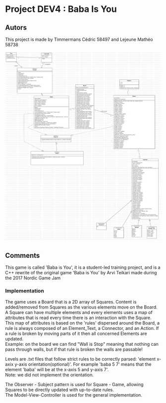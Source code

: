 # Project DEV4 : Baba Is You

## Autors 
This project is made by Timmermans Cédric 58497 and Lejeune Mathéo 58738

![uml](Main.jpg)


## Comments
This game is called 'Baba is You', it is a student-led training project, and is a C++ rewrite of the original game 'Baba is You' by Arvi Teikari made during the 2017 Nordic Game Jam

### Implementation
The game uses a Board that is a 2D array of Squares. Content is added/removed from Squares as the various elements move on the Board.
A Square can have multiple elements and every elements uses a map of attributes that is read every time there is an interaction with the Square.  
This map of attributes is based on the 'rules' dispersed around the Board, a rule is always composed of an Element_Text, a Connector, and an Action. If a rule is broken by moving parts of it then all concerned Elements are updated.  
Example: on the board we can find "Wall is Stop" meaning that nothing can pass through walls, but if that rule is broken the walls are passable!

Levels are .txt files that follow strict rules to be correctly parsed: 'element x-axix y-axis orientation(optional)'. For example 'baba 5 7' means that the element 'baba' will be at the x-axis 5 and y-axis 7'.   
Note: we did not implement the orientation.  

The Observer - Subject pattern is used for Square - Game, allowing Squares to be directly updated with up-to-date rules.  
The Model-View-Controller is used for the general implementation.

